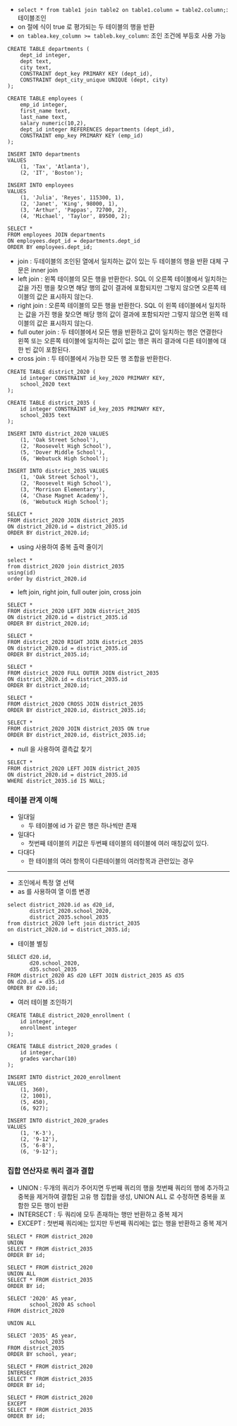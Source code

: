 
* `select * from table1 join table2 on table1.column = table2.column;`: 테이블조인
* on 절에 식이 true 로 평가되는 두 테이블의 행을 반환
* `on tablea.key_column >= tableb.key_column`: 조인 조건에 부등호 사용 가능
```
CREATE TABLE departments (
    dept_id integer,
    dept text,
    city text,
    CONSTRAINT dept_key PRIMARY KEY (dept_id),
    CONSTRAINT dept_city_unique UNIQUE (dept, city)
);

CREATE TABLE employees (
    emp_id integer,
    first_name text,
    last_name text,
    salary numeric(10,2),
    dept_id integer REFERENCES departments (dept_id),
    CONSTRAINT emp_key PRIMARY KEY (emp_id)
);

INSERT INTO departments
VALUES
    (1, 'Tax', 'Atlanta'),
    (2, 'IT', 'Boston');

INSERT INTO employees
VALUES
    (1, 'Julia', 'Reyes', 115300, 1),
    (2, 'Janet', 'King', 98000, 1),
    (3, 'Arthur', 'Pappas', 72700, 2),
    (4, 'Michael', 'Taylor', 89500, 2);
    
SELECT *
FROM employees JOIN departments
ON employees.dept_id = departments.dept_id
ORDER BY employees.dept_id;
```
* join : 두테이블의 조인된 열에서 일치하는 값이 있는 두 테이블의 행을 반환 대체 구문은 inner join
* left join : 왼쪽 테이블의 모든 행을 반환한다. SQL 이 오른쪽 테이블에서 일치하는 값을 가진 행을 찾으면 해당 행의 값이 결과에 포함되지만 그렇지 않으면 오른쪽 테이블의 값은 표시하지 않는다.
* right join : 오른쪽 테이블의 모든 행을 반환한다. SQL 이 왼쪽 테이블에서 일치하는 값을 가진 행을 찾으면 해당 행의 값이 결과에 포함되지만 그렇지 않으면 왼쪽 테이블의 값은 표시하지 않는다.
* full outer join : 두 테이블에서 모든 행을 반환하고 값이 일치하는 행은 연결한다 왼쪽 또는 오른쪽 테이블에 일치하는 값이 없는 행은 쿼리 결과에 다른 테이블에 대한 빈 값이 포함된다.
* cross join : 두 테이블에서 가능한 모든 행 조합을 반환한다.
```
CREATE TABLE district_2020 (
    id integer CONSTRAINT id_key_2020 PRIMARY KEY,
    school_2020 text
);

CREATE TABLE district_2035 (
    id integer CONSTRAINT id_key_2035 PRIMARY KEY,
    school_2035 text
);

INSERT INTO district_2020 VALUES
    (1, 'Oak Street School'),
    (2, 'Roosevelt High School'),
    (5, 'Dover Middle School'),
    (6, 'Webutuck High School');

INSERT INTO district_2035 VALUES
    (1, 'Oak Street School'),
    (2, 'Roosevelt High School'),
    (3, 'Morrison Elementary'),
    (4, 'Chase Magnet Academy'),
    (6, 'Webutuck High School');
    
SELECT *
FROM district_2020 JOIN district_2035
ON district_2020.id = district_2035.id
ORDER BY district_2020.id;
```
* using 사용하여 중복 출력 줄이기
```
select *
from district_2020 join district_2035
using(id)
order by district_2020.id
```
* left join, right join, full outer join, cross join
```
SELECT *
FROM district_2020 LEFT JOIN district_2035
ON district_2020.id = district_2035.id
ORDER BY district_2020.id;

SELECT *
FROM district_2020 RIGHT JOIN district_2035
ON district_2020.id = district_2035.id
ORDER BY district_2035.id;
```
```
SELECT *
FROM district_2020 FULL OUTER JOIN district_2035
ON district_2020.id = district_2035.id
ORDER BY district_2020.id;

SELECT *
FROM district_2020 CROSS JOIN district_2035
ORDER BY district_2020.id, district_2035.id;

SELECT *
FROM district_2020 JOIN district_2035 ON true
ORDER BY district_2020.id, district_2035.id;
```
* null 을 사용하여 결측값 찾기
```
SELECT *
FROM district_2020 LEFT JOIN district_2035
ON district_2020.id = district_2035.id
WHERE district_2035.id IS NULL;
```

### 테이블 관계 이해

* 일대일
  * 두 테이블에 id 가 같은 행은 하나씩만 존재
* 일대다
  * 첫번째 테이블의 키값은 두번째 테이블의 테이블에 여러 매칭값이 있다.
* 다대다
  * 한 테이블의 여러 항목이 다른테이블의 여러항목과 관련있는 경우

--------------

* 조인에서 특정 열 선택
* as 를 사용하여 열 이름 변경
```
select district_2020.id as d20_id,
       district_2020.school_2020,
       district_2035.school_2035
from district_2020 left join district_2035
on district_2020.id = district_2035.id;
```
* 테이블 별칭
```
SELECT d20.id,
       d20.school_2020,
       d35.school_2035
FROM district_2020 AS d20 LEFT JOIN district_2035 AS d35
ON d20.id = d35.id
ORDER BY d20.id;
```
* 여러 테이블 조인하기
```
CREATE TABLE district_2020_enrollment (
    id integer,
    enrollment integer
);

CREATE TABLE district_2020_grades (
    id integer,
    grades varchar(10)
);

INSERT INTO district_2020_enrollment
VALUES
    (1, 360),
    (2, 1001),
    (5, 450),
    (6, 927);

INSERT INTO district_2020_grades
VALUES
    (1, 'K-3'),
    (2, '9-12'),
    (5, '6-8'),
    (6, '9-12');
```

### 집합 연산자로 쿼리 결과 결합

* UNION : 두개의 쿼리가 주어지면 두번째 쿼리의 행을 첫번째 쿼리의 행에 추가하고 중복을 제거하여 결합된 고유 행 집합을 생성, UNION ALL 로 수정하면 중복을 포함한 모든 행이 반환
* INTERSECT : 두 쿼리에 모두 존재하는 행만 반환하고 중복 제거
* EXCEPT : 첫번째 쿼리에는 있지만 두번째 쿼리에는 없는 행을 반환하고 중복 제거
```
SELECT * FROM district_2020
UNION
SELECT * FROM district_2035
ORDER BY id;

SELECT * FROM district_2020
UNION ALL
SELECT * FROM district_2035
ORDER BY id;

SELECT '2020' AS year,
       school_2020 AS school
FROM district_2020

UNION ALL

SELECT '2035' AS year,
       school_2035
FROM district_2035
ORDER BY school, year;

SELECT * FROM district_2020
INTERSECT
SELECT * FROM district_2035
ORDER BY id;

SELECT * FROM district_2020
EXCEPT
SELECT * FROM district_2035
ORDER BY id;
```